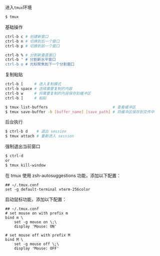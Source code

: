 进入`tmux`环境

```bash
$ tmux
```

基础操作

```bash
ctrl-b c # 创建新窗口
ctrl-b n # 切换到后一个窗口
ctrl-b p # 切换到前一个窗口

ctrl-b % # 分割新垂直窗口
ctrl-b " # 分割新水平窗口
ctrl-b o # 光标聚焦到下一个分割窗口
```

复制粘贴

```bash
ctrl-b [     # 进入复制模式
ctrl-b space # 选择需要复制的内容
ctrl-b w     # 将需要复制的内容保存到缓冲区
ctrl-b ]     # 粘贴

$ tmux list-buffers                             # 查看缓冲区
$ tmux save-buffer -b [buffer_name] [save_path] # 将缓冲区保存到文件中
```

后台执行

```bash
$ ctrl-b d    # 退出 session
$ tmux attach # 重新进入 session
```

强制退出当前窗口

```bash
$ ctrl-d
or
$ tmux kill-window
```

在 tmux 使用 zsh-autosuggestions 功能，添加以下配置：

```
## ~/.tmux.conf
set -g default-terminal xterm-256color
```

启动鼠标功能，添加以下配置：

```
## ~/.tmux.conf
# set mouse on with prefix m
bind m \
    set -g mouse on \;\
    display 'Mouse: ON'

# set mouse off with prefix M
bind M \
    set -g mouse off \;\
    display 'Mouse: OFF'
```
